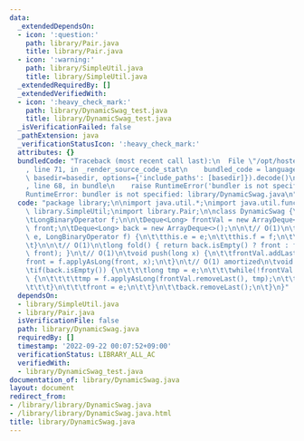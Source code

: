 ```yaml
---
data:
  _extendedDependsOn:
  - icon: ':question:'
    path: library/Pair.java
    title: library/Pair.java
  - icon: ':warning:'
    path: library/SimpleUtil.java
    title: library/SimpleUtil.java
  _extendedRequiredBy: []
  _extendedVerifiedWith:
  - icon: ':heavy_check_mark:'
    path: library/DynamicSwag_test.java
    title: library/DynamicSwag_test.java
  _isVerificationFailed: false
  _pathExtension: java
  _verificationStatusIcon: ':heavy_check_mark:'
  attributes: {}
  bundledCode: "Traceback (most recent call last):\n  File \"/opt/hostedtoolcache/Python/3.10.6/x64/lib/python3.10/site-packages/onlinejudge_verify/documentation/build.py\"\
    , line 71, in _render_source_code_stat\n    bundled_code = language.bundle(stat.path,\
    \ basedir=basedir, options={'include_paths': [basedir]}).decode()\n  File \"/opt/hostedtoolcache/Python/3.10.6/x64/lib/python3.10/site-packages/onlinejudge_verify/languages/user_defined.py\"\
    , line 68, in bundle\n    raise RuntimeError('bundler is not specified: {}'.format(str(path)))\n\
    RuntimeError: bundler is not specified: library/DynamicSwag.java\n"
  code: "package library;\n\nimport java.util.*;\nimport java.util.function.*;\nimport\
    \ library.SimpleUtil;\nimport library.Pair;\n\nclass DynamicSwag {\n\tlong e;\n\
    \tLongBinaryOperator f;\n\n\tDeque<Long> frontVal = new ArrayDeque<>();\n\tlong\
    \ front;\n\tDeque<Long> back = new ArrayDeque<>();\n\n\t// O(1)\n\tDynamicSwag(long\
    \ e, LongBinaryOperator f) {\n\t\tthis.e = e;\n\t\tthis.f = f;\n\t\tfront = e;\n\
    \t}\n\n\t// O(1)\n\tlong fold() { return back.isEmpty() ? front : f.applyAsLong(back.getLast(),\
    \ front); }\n\t// O(1)\n\tvoid push(long x) {\n\t\tfrontVal.addLast(x);\n\t\t\
    front = f.applyAsLong(front, x);\n\t}\n\t// O(1) amortized\n\tvoid pop() {\n\t\
    \tif(back.isEmpty()) {\n\t\t\tlong tmp = e;\n\t\t\twhile(!frontVal.isEmpty())\
    \ {\n\t\t\t\ttmp = f.applyAsLong(frontVal.removeLast(), tmp);\n\t\t\t\tback.addLast(tmp);\n\
    \t\t\t}\n\t\t\tfront = e;\n\t\t}\n\t\tback.removeLast();\n\t}\n}"
  dependsOn:
  - library/SimpleUtil.java
  - library/Pair.java
  isVerificationFile: false
  path: library/DynamicSwag.java
  requiredBy: []
  timestamp: '2022-09-22 00:07:52+09:00'
  verificationStatus: LIBRARY_ALL_AC
  verifiedWith:
  - library/DynamicSwag_test.java
documentation_of: library/DynamicSwag.java
layout: document
redirect_from:
- /library/library/DynamicSwag.java
- /library/library/DynamicSwag.java.html
title: library/DynamicSwag.java
---
```

